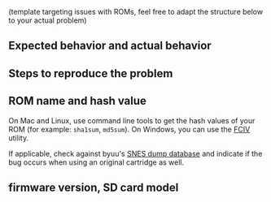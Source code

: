 (template targeting issues with ROMs, feel free to adapt the structure
below to your actual problem)

## Expected behavior and actual behavior

## Steps to reproduce the problem

## ROM name and hash value

On Mac and Linux, use command line tools to get the hash values of
your ROM (for example: `sha1sum`, `md5sum`). On Windows, you can use
the
[FCIV](https://support.microsoft.com/en-us/help/889768/how-to-compute-the-md5-or-sha-1-cryptographic-hash-values-for-a-file)
utility.

If applicable, check against byuu's [SNES dump
database](https://preservation.byuu.org/) and indicate if the bug
occurs when using an original cartridge as well.

## firmware version, SD card model
